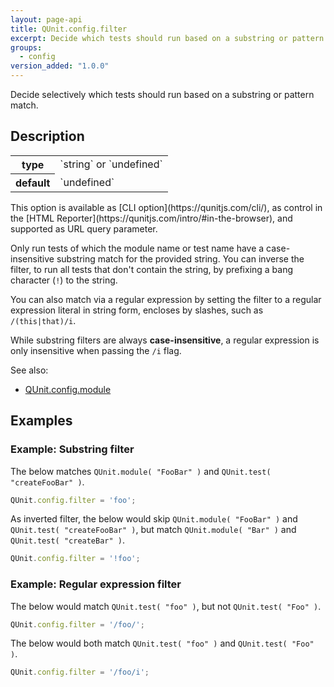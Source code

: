 ```yaml
---
layout: page-api
title: QUnit.config.filter
excerpt: Decide which tests should run based on a substring or pattern match.
groups:
  - config
version_added: "1.0.0"
---
```


Decide selectively which tests should run based on a substring or pattern match.

## Description

<table>
<tr>
  <th>type</th>
  <td markdown="span">`string` or `undefined`</td>
</tr>
<tr>
  <th>default</th>
  <td markdown="span">`undefined`</td>
</tr>
</table>

<p class="note" markdown="1">This option is available as [CLI option](https://qunitjs.com/cli/), as control in the [HTML Reporter](https://qunitjs.com/intro/#in-the-browser), and supported as URL query parameter.</p>

Only run tests of which the module name or test name have a case-insensitive substring match for the provided string. You can inverse the filter, to run all tests that don't contain the string, by prefixing a bang character (`!`) to the string.

You can also match via a regular expression by setting the filter to a regular expression literal in string form, encloses by slashes, such as `/(this|that)/i`.

While substring filters are always **case-insensitive**, a regular expression is only insensitive when passing the `/i` flag.

See also:
* [QUnit.config.module](./module.md)

## Examples

### Example: Substring filter

The below matches `QUnit.module( "FooBar" )` and `QUnit.test( "createFooBar" )`.

```js
QUnit.config.filter = 'foo';
```

As inverted filter, the below would skip `QUnit.module( "FooBar" )` and `QUnit.test( "createFooBar" )`, but match `QUnit.module( "Bar" )` and `QUnit.test( "createBar" )`.

```js
QUnit.config.filter = '!foo';
```

### Example: Regular expression filter

The below would match `QUnit.test( "foo" )`, but not `QUnit.test( "Foo" )`.

```js
QUnit.config.filter = '/foo/';
```

The below would both match `QUnit.test( "foo" )` and `QUnit.test( "Foo" )`.

```js
QUnit.config.filter = '/foo/i';
```
